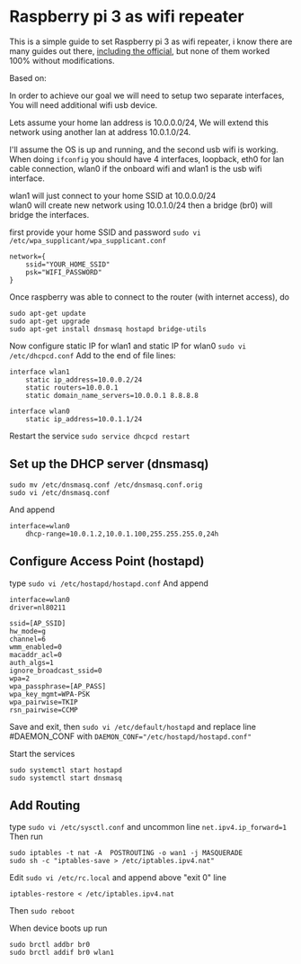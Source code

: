 
Raspberry pi 3 as wifi repeater
===============================

This is a simple guide to set Raspberry pi 3 as wifi repeater, i know there are many guides out there, [including the official](https://github.com/raspberrypi/documentation/blob/master/configuration/wireless/access-point.md), but none of them worked 100% without modifications.

Based on:


In order to achieve our goal we will need to setup two separate interfaces,
You will need additional wifi usb device.

Lets assume your home lan address is 10.0.0.0/24,
We will extend this network using another lan at address 10.0.1.0/24.

I'll assume the OS is up and running, and the second usb wifi is working.
When doing `ifconfig` you should have 4 interfaces,
loopback, eth0 for lan cable connection, wlan0 if the onboard wifi
and wlan1 is the usb wifi interface.

wlan1 will just connect to your home SSID at 10.0.0.0/24  
wlan0 will create new network using 10.0.1.0/24
then a bridge (br0) will bridge the interfaces.

first provide your home SSID and password `sudo vi /etc/wpa_supplicant/wpa_supplicant.conf`
```
network={
    ssid="YOUR_HOME_SSID"
    psk="WIFI_PASSWORD"
}
```

Once raspberry was able to connect to the router (with internet access), do
```
sudo apt-get update
sudo apt-get upgrade
sudo apt-get install dnsmasq hostapd bridge-utils
```

Now configure static IP for wlan1 and static IP for wlan0 `sudo vi /etc/dhcpcd.conf`
Add to the end of file lines:
```
interface wlan1
    static ip_address=10.0.0.2/24
    static routers=10.0.0.1
    static domain_name_servers=10.0.0.1 8.8.8.8

interface wlan0
    static ip_address=10.0.1.1/24
```

Restart the service `sudo service dhcpcd restart`

Set up the DHCP server (dnsmasq)
--------------------------------
```
sudo mv /etc/dnsmasq.conf /etc/dnsmasq.conf.orig  
sudo vi /etc/dnsmasq.conf
```
And append
```
interface=wlan0
    dhcp-range=10.0.1.2,10.0.1.100,255.255.255.0,24h
```


Configure Access Point (hostapd)
--------------------------------
type `sudo vi /etc/hostapd/hostapd.conf`
And append
```
interface=wlan0
driver=nl80211

ssid=[AP_SSID]
hw_mode=g
channel=6
wmm_enabled=0
macaddr_acl=0
auth_algs=1
ignore_broadcast_ssid=0
wpa=2
wpa_passphrase=[AP_PASS]
wpa_key_mgmt=WPA-PSK
wpa_pairwise=TKIP
rsn_pairwise=CCMP
```
Save and exit, then `sudo vi /etc/default/hostapd` and replace line #DAEMON_CONF with
`DAEMON_CONF="/etc/hostapd/hostapd.conf"`

Start the services
```
sudo systemctl start hostapd
sudo systemctl start dnsmasq
```

Add Routing
-----------
type `sudo vi /etc/sysctl.conf` and uncommon line `net.ipv4.ip_forward=1`
Then run
```
sudo iptables -t nat -A  POSTROUTING -o wan1 -j MASQUERADE
sudo sh -c "iptables-save > /etc/iptables.ipv4.nat"
```

Edit `sudo vi /etc/rc.local` and append above "exit 0" line 
```
iptables-restore < /etc/iptables.ipv4.nat
```

Then `sudo reboot`

When device boots up run
```
sudo brctl addbr br0
sudo brctl addif br0 wlan1
```


